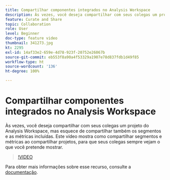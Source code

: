 ```yaml
---
title: Compartilhar componentes integrados no Analysis Workspace
description: Às vezes, você deseja compartilhar com seus colegas um projeto do Analysis Workspace, mas esquece de compartilhar também os segmentos e as métricas incluídas. Este vídeo mostra como compartilhar segmentos e métricas ao compartilhar projetos, para que seus colegas sempre vejam o que você pretende mostrar.
feature: Curate and Share
topic: Collaboration
role: User
level: Beginner
doc-type: feature video
thumbnail: 341273.jpg
kt: 2295
exl-id: 14af33e2-659e-4d78-923f-20752e26067b
source-git-commit: eb553f8a90a4f53329a1907e78d837fdb1d49f85
workflow-type: ht
source-wordcount: '136'
ht-degree: 100%

---
```


# Compartilhar componentes integrados no Analysis Workspace

Às vezes, você deseja compartilhar com seus colegas um projeto do Analysis Workspace, mas esquece de compartilhar também os segmentos e as métricas incluídas. Este vídeo mostra como compartilhar segmentos e métricas ao compartilhar projetos, para que seus colegas sempre vejam o que você pretende mostrar.

>[!VIDEO](https://video.tv.adobe.com/v/341273/?quality=12&learn=on)

Para obter mais informações sobre esse recurso, consulte a [documentação](https://experienceleague.adobe.com/docs/analytics/analyze/analysis-workspace/curate-share/curate.html?lang=pt-BR).
